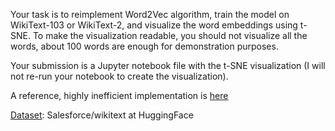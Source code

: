 Your task is to reimplement Word2Vec algorithm, train the model on WikiText-103 or WikiText-2, and visualize the word embeddings using t-SNE. To make the visualization readable, you should not visualize all the words, about 100 words are enough for demonstration purposes.

Your submission is a Jupyter notebook file with the t-SNE visualization (I will not re-run your notebook to create the visualization).

A reference, highly inefficient implementation is [here](https://colab.research.google.com/drive/1hBg2sCULriPmsCuht5oBhwLvk8ADjoxP?usp=sharingLinks)

[Dataset](https://huggingface.co/datasets/Salesforce/wikitext/tree/main): Salesforce/wikitext at HuggingFace
